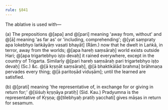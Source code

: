 ```yaml
---
rule: §841
---
```


The ablative is used with—

(a) The prepositions @[apa] and @[pari] meaning 'away from, without' and @[ā] meaning 'as far as' or 'including, comprehending'; @[yat saṃpraty apa lokebhyo laṅkāyāṃ vasati bhayāt] (Rām.) now that he dwelt in Laṅkā, in terror, away from the worlds; @[apa hareḥ saṃsāraḥ] world exists outside Hari; @[apa trigartebhyo iṣṭo devaḥ] it rained everywhere, except in the country of Trigarta. Similarly @[pari hareḥ saṃsāraḥ pari trigartebhyo iṣṭo devaḥ] (Sc.) &c. @[ā kṛṣṇāt saṃsāraḥ], @[ā bhaktikālād brahma] brāhmaṇa pervades every thing; @[ā paritoṣād viduṣām]; until the learned are satisfied.

(b) @[prati] meaning 'the representative of, in exchange for or giving in return for;' @[śiśuḥ kṛṣṇāya pratiḥ] (Sid. Kau.) Pradyumna is the representative of Kṛṣṇa; @[tilebhyaḥ pratiḥ yacchati] gives māṣas in return for sesamum.
